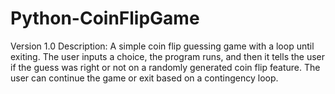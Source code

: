 # Python-CoinFlipGame

Version 1.0
Description: A simple coin flip guessing game with a loop until exiting. The user inputs a choice, the program runs, and then it tells the user if the guess was right or not on a randomly generated coin flip feature. The user can continue the game or exit based on a contingency loop.

